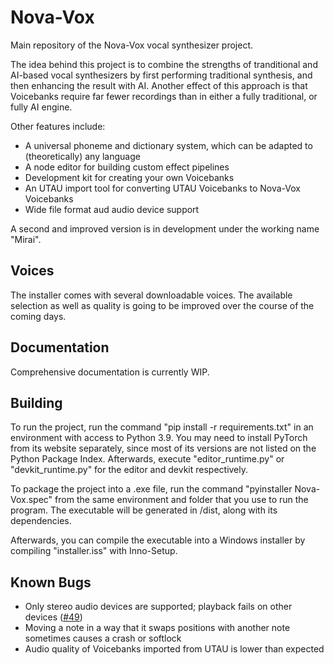# Nova-Vox
Main repository of the Nova-Vox vocal synthesizer project.

The idea behind this project is to combine the strengths of tranditional and AI-based vocal synthesizers by first performing traditional synthesis, and then enhancing the result with AI.
Another effect of this approach is that Voicebanks require far fewer recordings than in either a fully traditional, or fully AI engine.

Other features include:
- A universal phoneme and dictionary system, which can be adapted to (theoretically) any language
- A node editor for building custom effect pipelines
- Development kit for creating your own Voicebanks
- An UTAU import tool for converting UTAU Voicebanks to Nova-Vox Voicebanks
- Wide file format aud audio device support

A second and improved version is in development under the working name "Mirai".

## Voices
The installer comes with several downloadable voices. The available selection as well as quality is going to be improved over the course of the coming days.

## Documentation
Comprehensive documentation is currently WIP.

## Building
To run the project, run the command "pip install -r requirements.txt" in an environment with access to Python 3.9.
You may need to install PyTorch from its website separately, since most of its versions are not listed on the Python Package Index.
Afterwards, execute "editor_runtime.py" or "devkit_runtime.py" for the editor and devkit respectively.

To package the project into a .exe file, run the command "pyinstaller Nova-Vox.spec" from the same environment and folder that you use to run the program.
The executable will be generated in /dist, along with its dependencies.

Afterwards, you can compile the executable into a Windows installer by compiling "installer.iss" with Inno-Setup.

## Known Bugs
- Only stereo audio devices are supported; playback fails on other devices ([#49](https://github.com/CdrSonan/Nova-Vox/issues/49))
- Moving a note in a way that it swaps positions with another note sometimes causes a crash or softlock
- Audio quality of Voicebanks imported from UTAU is lower than expected
